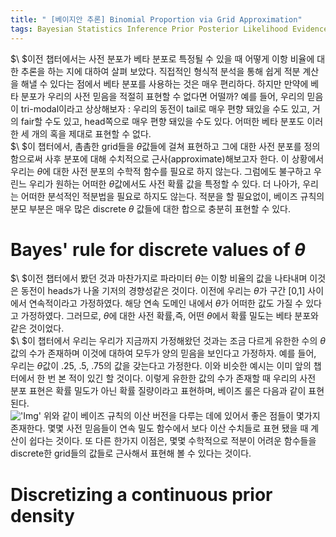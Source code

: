 ```yaml
---
title: " [베이지안 추론] Binomial Proportion via Grid Approximation"
tags: Bayesian Statistics Inference Prior Posterior Likelihood Evidence Grid Approximation
---
```

$\ $이전 챕터에서는 사전 분포가 베타 분포로 특정될 수 있을 때 어떻게 이항 비율에 대한 추론을 하는 지에 대하여 살펴 보았다. 직접적인 형식적 분석을 통해 쉽게 적분 계산을 해낼 수 있다는 점에서 베타 분포를 사용하는 것은 매우 편리하다. 하지만 만약에 베타 분포가 우리의 사전 믿음을 적절히 표현할 수 없다면 어떨까? 예를 들어, 우리의 믿음이 tri-modal이라고 상상해보자 : 우리의 동전이 tail로 매우 편향 돼있을 수도 있고, 거의 fair할 수도 있고, head쪽으로 매우 편향 돼있을 수도 있다. 어떠한 베타 분포도 이러한 세 개의 혹을 제대로 표현할 수 없다.<br>
$\ $이 챕터에서, 촘촘한 grid들을 $\theta$값들에 걸쳐 표현하고 그에 대한 사전 분포를 정의함으로써 사후 분포에 대해 수치적으로 근사(approximate)해보고자 한다. 이 상황에서 우리는 $\theta$에 대한 사전 분포의 수학적 함수를 필요로 하지 않는다. 그럼에도 불구하고 우린느 우리가 원하는 어떠한 $\theta$값에서도 사전 확률 값을 특정할 수 있다. 더 나아가, 우리는 어떠한 분석적인 적분법을 필요로 하지도 않는다. 적분을 할 필요없이, 베이즈 규칙의 분모 부분은 매우 많은 discrete $\theta$ 값들에 대한 합으로 충분히 표현할 수 있다.
# Bayes' rule for discrete values of $\theta$
$\ $이전 챕터에서 봤던 것과 마찬가지로 파라미터 $\theta$는 이항 비율의 값을 나타내며 이것은 동전이 heads가 나올 기저의 경향성같은 것이다. 이전에 우리는 $\theta$가 구간 [0,1] 사이에서 연속적이라고 가정하였다. 해당 연속 도메인 내에서 $\theta$가 어떠한 값도 가질 수 있다고 가정하였다. 그러므로, $\theta$에 대한 사전 확률,즉, 어떤 $\theta$에서 확률 밀도는 베타 분포와 같은 것이었다.<br>
$\ $이 챕터에서 우리는 우리가 지금까지 가정해왔던 것과는 조금 다르게 유한한 수의 $\theta$ 값의 수가 존재하며 이것에 대하여 모두가 양의 믿음을 보인다고 가정하자. 예를 들어, 우리는 $\theta$값이 .25, .5, .75의 값을 갖는다고 가정한다. 이와 비슷한 예시는 이미 앞의 챕터에서 한 번 본 적이 있긴 할 것이다. 이렇게 유한한 값의 수가 존재할 때 우리의 사전 분포 표현은 확률 밀도가 아닌 확률 질량이라고 표현하며, 베이즈 룰은 다음과 같이 표현된다. <br>
!['Img'](https://imgur.com/lWKRxEj.png)
위와 같이 베이즈 규칙의 이산 버전을 다루는 데에 있어서 좋은 점들이 몇가지 존재한다. 몇몇 사전 믿음들이 연속 밀도 함수에서 보다 이산 수치들로 표현 됐을 때 계산이 쉽다는 것이다. 또 다른 한가지 이점은, 몇몇 수학적으로 적분이 어려운 함수들을 discrete한 grid들의 값들로 근사해서 표현해 볼 수 있다는 것이다.
# Discretizing a continuous prior density
